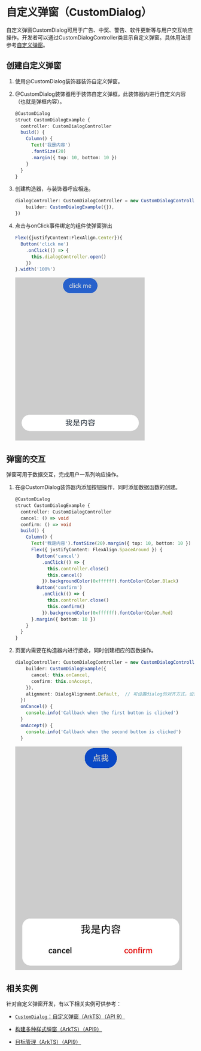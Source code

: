 # 自定义弹窗（CustomDialog）


自定义弹窗CustomDialog可用于广告、中奖、警告、软件更新等与用户交互响应操作。开发者可以通过CustomDialogController类显示自定义弹窗。具体用法请参考[自定义弹窗](../reference/arkui-ts/ts-methods-custom-dialog-box.md)。


## 创建自定义弹窗

1. 使用\@CustomDialog装饰器装饰自定义弹窗。

2. \@CustomDialog装饰器用于装饰自定义弹框，此装饰器内进行自定义内容（也就是弹框内容）。

   ```ts
   @CustomDialog
   struct CustomDialogExample {
     controller: CustomDialogController
     build() {
       Column() {
         Text('我是内容')
         .fontSize(20)
         .margin({ top: 10, bottom: 10 })
       }
     }
   }
   ```

3. 创建构造器，与装饰器呼应相连。

   ```ts
   dialogController: CustomDialogController = new CustomDialogController({
       builder: CustomDialogExample({}),
   })
   ```

4. 点击与onClick事件绑定的组件使弹窗弹出

   ```ts
   Flex({justifyContent:FlexAlign.Center}){
     Button('click me')
       .onClick(() => {
         this.dialogController.open()
       })
   }.width('100%')
   ```

   ![zh-cn_image_0000001562700493](figures/zh-cn_image_0000001562700493.png)


## 弹窗的交互

弹窗可用于数据交互，完成用户一系列响应操作。


1. 在\@CustomDialog装饰器内添加按钮操作，同时添加数据函数的创建。

   ```ts
   @CustomDialog
   struct CustomDialogExample {
     controller: CustomDialogController
     cancel: () => void
     confirm: () => void
     build() {
       Column() {
         Text('我是内容').fontSize(20).margin({ top: 10, bottom: 10 })
         Flex({ justifyContent: FlexAlign.SpaceAround }) {
           Button('cancel')
             .onClick(() => {
               this.controller.close()
               this.cancel()
             }).backgroundColor(0xffffff).fontColor(Color.Black)
           Button('confirm')
             .onClick(() => {
               this.controller.close()
               this.confirm()
             }).backgroundColor(0xffffff).fontColor(Color.Red)
         }.margin({ bottom: 10 })
       }
     }
   }
   ```

2. 页面内需要在构造器内进行接收，同时创建相应的函数操作。

   ```ts
   dialogController: CustomDialogController = new CustomDialogController({
       builder: CustomDialogExample({
         cancel: this.onCancel,
         confirm: this.onAccept,
       }),
       alignment: DialogAlignment.Default,  // 可设置dialog的对齐方式，设定显示在底部或中间等，默认为底部显示
     })
     onCancel() {
       console.info('Callback when the first button is clicked')
     }
     onAccept() {
       console.info('Callback when the second button is clicked')
     }
   ```

   ![zh-cn_image_0000001511421320](figures/zh-cn_image_0000001511421320.png)

## 相关实例

针对自定义弹窗开发，有以下相关实例可供参考：

- [`CustomDialog`：自定义弹窗（ArkTS）（API 9）](https://gitee.com/openharmony/codelabs/tree/master/ETSUI/CustomDialog)

- [构建多种样式弹窗（ArkTS）（API9）](https://gitee.com/openharmony/codelabs/tree/master/ETSUI/MultipleDialog)

- [目标管理（ArkTS）（API9）](https://gitee.com/openharmony/codelabs/tree/master/ETSUI/TargetManagement)